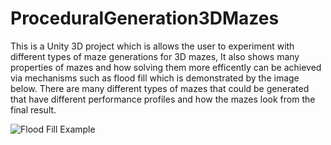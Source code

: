# ProceduralGeneration3DMazes

This is a Unity 3D project which is allows the user to experiment with different types of maze generations for 3D mazes,
It also shows many properties of mazes and how solving them more efficently can be achieved via mechanisms such as flood fill which is demonstrated by the image below. There are many different types of mazes that could be generated that have different performance profiles and how the mazes look from the final result.

![Flood Fill Example](https://github.com/rtkelly13/ProceduralGeneration3DMazes/blob/master/Graph%20Maze.png)
